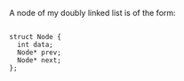 A node of my doubly linked list is of the form:

```

struct Node {
  int data;
  Node* prev;
  Node* next;
};

```
